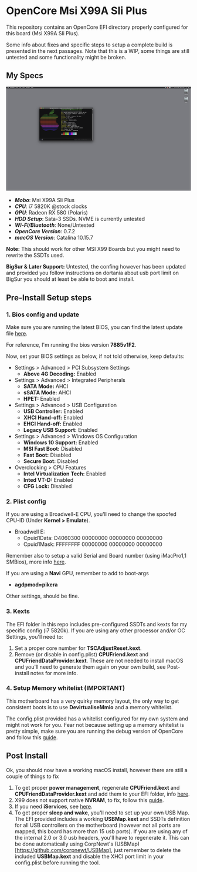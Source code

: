 # OpenCore Msi X99A Sli Plus
This repository contains an OpenCore EFI directory properly configured for this board (Msi X99A Sli Plus).

Some info about fixes and specific steps to setup a complete build is presented in the next passages. Note that this is a WIP, some things are still untested and some functionality might be broken.

## My Specs
![Image](preview.png)
* _**Mobo**_: Msi X99A Sli Plus
* _**CPU**_: i7 5820K @stock clocks
* _**GPU**_: Radeon RX 580 (Polaris)
* _**HDD Setup**_: Sata-3 SSDs. NVME is currently untested
* _**Wi-Fi/Bluetooth**_: None/Untested
* _**OpenCore Version**_: 0.7.2
* _**macOS Version**_: Catalina 10.15.7

**Note:** This should work for other MSI X99 Boards but you might need to rewrite the SSDTs used.

**BigSur & Later Support:** Untested, the confing however has been updated and provided you follow instructions on dortania about usb port limit on BigSur you should at least be able to boot and install.

## Pre-Install Setup steps
### 1. Bios config and update
Make sure you are running the latest BIOS, you can find the latest update file [here](https://www.msi.com/Motherboard/support/X99A-SLI-PLUS.html#down-bios).

For reference, I'm running the bios version **7885v1F2**.

Now, set your BIOS settings as below, if not told otherwise, keep defaults:
* Settings > Advanced > PCI Subsystem Settings
  * **Above 4G Decoding:** Enabled
* Settings > Advanced > Integrated Peripherals
  * **SATA Mode:** AHCI
  * **sSATA Mode:** AHCI
  * **HPET:** Enabled
* Settings > Advanced > USB Configuration
  * **USB Controller:** Enabled
  * **XHCI Hand-off:** Enabled
  * **EHCI Hand-off:** Enabled
  * **Legacy USB Support:** Enabled
* Settings > Advanced > Windows OS Configuration
  * **Windows 10 Support:** Enabled
  * **MSI Fast Boot:** Disabled
  * **Fast Boot:** Disabled
  * **Secure Boot:** Disabled
* Overclocking > CPU Features
  * **Intel Virtualization Tech:** Enabled
  * **Inted VT-D:** Enabled
  * **CFG Lock:** Disabled

### 2. Plist config
If you are using a Broadwell-E CPU, you'll need to change the spoofed CPU-ID (Under **Kernel > Emulate**).
* Broadwell E:
  * Cpuid1Data: D4060300 00000000 00000000 00000000
  * Cpuid1Mask: FFFFFFFF 00000000 00000000 00000000

Remember also to setup a valid Serial and Board number (using iMacPro1,1 SMBios), more info [here](https://dortania.github.io/OpenCore-Install-Guide/config-HEDT/broadwell-e.html#platforminfo).

If you are using a **Navi** GPU, remember to add to boot-args
* **agdpmod=pikera**

Other settings, should be fine.

### 3. Kexts
The EFI folder in this repo includes pre-configured SSDTs and kexts for my specific config (i7 5820k). If you are using any other processor and/or OC Settings, you'll need to:
1. Set a proper core number for **TSCAdjustReset.kext**.
2. Remove (or disable in config.plist) **CPUFriend.kext** and **CPUFriendDataProvider.kext**. These are not needed to install macOS and you'll need to generate them again on your own build, see Post-install notes for more info.

### 4. Setup Memory whitelist (IMPORTANT)
This motherboard has a very quirky memory layout, the only way to get consistent boots is to use **DevirtualiseMmio** and a memory whitelist.

The config.plist provided has a whitelist configured for my own system and might not work for you. Fear not because setting up a memory whitelist is pretty simple, make sure you are running the debug version of OpenCore and follow this [guide](https://dortania.github.io/OpenCore-Install-Guide/extras/kaslr-fix.html#using-devirtualisemmio).

## Post Install
Ok, you should now have a working macOS install, however there are still a couple of things to fix
1. To get proper **power management**, regenerate **CPUFriend.kext** and **CPUFriendDataProvider.kext** and add them to your EFI folder, info [here](https://dortania.github.io/OpenCore-Post-Install/universal/pm.html#using-cpu-friend).
2. X99 does not support native **NVRAM**, to fix, follow this [guide](https://dortania.github.io/OpenCore-Post-Install/misc/nvram.html).
3. If you need **iServices**, see [here](https://dortania.github.io/OpenCore-Post-Install/universal/iservices.html).
4. To get proper **sleep and wake**, you'll need to set up your own USB Map. The EFI provided includes a working **USBMap.kext** and SSDTs definition for all USB controllers on the motherboard (however not all ports are mapped, this board has more than 15 usb ports). If you are using any of the internal 2.0 or 3.0 usb headers, you'll have to regenerate it. This can be done automatically using CorpNewt's (USBMap)[https://github.com/corpnewt/USBMap], just remember to delete the included **USBMap.kext** and disable the XHCI port limit in your config.plist before running the tool.